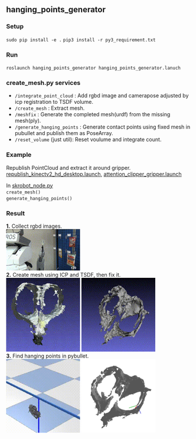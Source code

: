 ## hanging\_points\_generator

### Setup  
`sudo pip install -e .`
`pip3 install -r py3_requirement.txt`

### Run  
`roslaunch hanging_points_generator hanging_points_generator.lanuch`  

### create_mesh.py services  
- `/integrate_point_cloud`  : Add rgbd image and camerapose adjusted by icp registration to TSDF volume.  
- `/create_mesh` : Extract mesh.  
- `/meshfix` : Generate the completed mesh(urdf) from the missing mesh(ply).  
- `/generate_hanging_points` : Generate contact points using fixed mesh in pubullet and publish them as PoseArray.
- `/reset_volume` (just util): Reset voulume and integrate count.

### Example
Republish PointCloud and extract it around gripper. [republish_kinectv2_hd_desktop.launch](https://github.com/kosuke55/pr2demo/blob/master/launch/republish_kinectv2_hd_desktop.launch), [attention_clipper_gripper.launch](https://github.com/kosuke55/pr2demo/blob/master/launch/attention_clipper_giripper.launch)  

In [skrobot_node.py](https://github.com/kosuke55/pr2demo/blob/master/scripts/skrobot_node.py)  
`create_mesh()`  
`generate_hanging_points()`  

### Result
**1.** Collect rgbd images.  
<img src="docs/gif/scissors_0328.gif" width="200">  
**2.** Create mesh using ICP and TSDF, then fix it.  
<img src="docs/gif/scissors_mesh_0318.gif" width="200" height="200" > <img src="docs/gif/scissors_mesh_fix_0318.gif" width="200" height="200">  
**3.** Find hanging points in pybullet.  
<img src="docs/gif/scissors_pybullet_0328.gif" width="200" height="200"> <img src="docs/image/scissors_hanging_point.png" width="200" height="200">  
